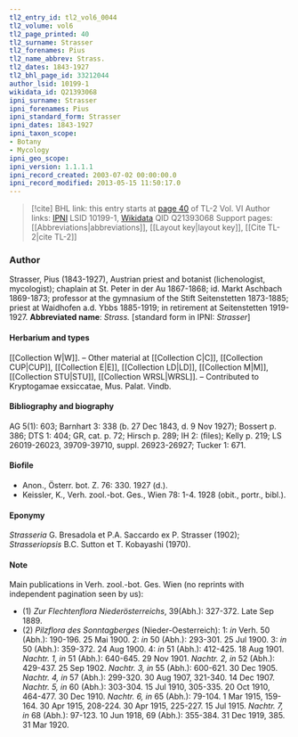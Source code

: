 ```yaml
---
tl2_entry_id: tl2_vol6_0044
tl2_volume: vol6
tl2_page_printed: 40
tl2_surname: Strasser
tl2_forenames: Pius
tl2_name_abbrev: Strass.
tl2_dates: 1843-1927
tl2_bhl_page_id: 33212044
author_lsid: 10199-1
wikidata_id: Q21393068
ipni_surname: Strasser
ipni_forenames: Pius
ipni_standard_form: Strasser
ipni_dates: 1843-1927
ipni_taxon_scope: 
- Botany
- Mycology
ipni_geo_scope: 
ipni_version: 1.1.1.1
ipni_record_created: 2003-07-02 00:00:00.0
ipni_record_modified: 2013-05-15 11:50:17.0
---
```


> [!cite] BHL link: this entry starts at [page 40](https://www.biodiversitylibrary.org/page/33212044) of TL-2 Vol. VI
> Author links: [IPNI](https://www.ipni.org/a/10199-1) LSID 10199-1, [Wikidata](https://www.wikidata.org/wiki/Q21393068) QID Q21393068
> Support pages: [[Abbreviations|abbreviations]], [[Layout key|layout key]], [[Cite TL-2|cite TL-2]]

### Author

Strasser, Pius (1843-1927), Austrian priest and botanist (lichenologist, mycologist); chaplain at St. Peter in der Au 1867-1868; id. Markt Aschbach 1869-1873; professor at the gymnasium of the Stift Seitenstetten 1873-1885; priest at Waidhofen a.d. Ybbs 1885-1919; in retirement at Seitenstetten 1919-1927. 
**Abbreviated name**: *Strass.* \[standard form in IPNI: *Strasser*\]

#### Herbarium and types

[[Collection W|W]]. – Other material at [[Collection C|C]], [[Collection CUP|CUP]], [[Collection E|E]], [[Collection LD|LD]], [[Collection M|M]], [[Collection STU|STU]], [[Collection WRSL|WRSL]]. – Contributed to Kryptogamae exsiccatae, Mus. Palat. Vindb.

#### Bibliography and biography

AG 5(1): 603; Barnhart 3: 338 (b. 27 Dec 1843, d. 9 Nov 1927); Bossert p. 386; DTS 1: 404; GR, cat. p. 72; Hirsch p. 289; IH 2: (files); Kelly p. 219; LS 26019-26023, 39709-39710, suppl. 26923-26927; Tucker 1: 671.

#### Biofile

- Anon., Österr. bot. Z. 76: 330. 1927 (d.).
- Keissler, K., Verh. zool.-bot. Ges., Wien 78: 1-4. 1928 (obit., portr., bibl.).

#### Eponymy

*Strasseria* G. Bresadola et P.A. Saccardo ex P. Strasser (1902); *Strasseriopsis* B.C. Sutton et T. Kobayashi (1970).

#### Note

Main publications in Verh. zool.-bot. Ges. Wien (no reprints with independent pagination seen by us):
- (1) *Zur Flechtenflora Niederösterreichs*, 39(Abh.): 327-372. Late Sep 1889.
- (2) *Pilzflora des Sonntagberges* (Nieder-Oesterreich):
1: *in* Verh. 50 (Abh.): 190-196. 25 Mai 1900.
2: *in* 50 (Abh.): 293-301. 25 Jul 1900.
3: *in* 50 (Abh.): 359-372. 24 Aug 1900.
4: *in* 51 (Abh.): 412-425. 18 Aug 1901.
*Nachtr. 1, in* 51 (Abh.): 640-645. 29 Nov 1901.
*Nachtr. 2, in* 52 (Abh.): 429-437. 25 Sep 1902.
*Nachtr. 3, in* 55 (Abh.): 600-621. 30 Dec 1905.
*Nachtr. 4, in* 57 (Abh.): 299-320. 30 Aug 1907, 321-340. 14 Dec 1907.
*Nachtr. 5, in* 60 (Abh.): 303-304. 15 Jul 1910, 305-335. 20 Oct 1910, 464-477. 30 Dec 1910.
*Nachtr. 6, in* 65 (Abh.): 79-104. 1 Mar 1915, 159-164. 30 Apr 1915, 208-224. 30 Apr 1915, 225-227. 15 Jul 1915.
*Nachtr. 7, in* 68 (Abh.): 97-123. 10 Jun 1918, 69 (Abh.): 355-384. 31 Dec 1919, 385. 31 Mar 1920.

